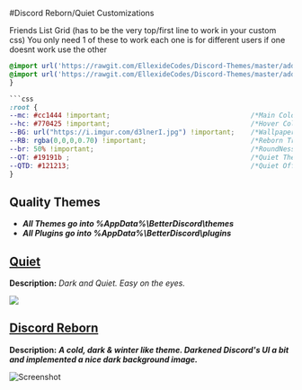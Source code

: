 
#Discord Reborn/Quiet Customizations

Friends List Grid (has to be the very top/first line to work in your custom css)
You only need 1 of these to work each one is for different users if one doesnt work use the other
```css
@import url('https://rawgit.com/EllexideCodes/Discord-Themes/master/addons/friendGrid.css');
@import url('https://rawgit.com/EllexideCodes/Discord-Themes/master/addons/friendGrid-two.css');
}

```css
:root { 
--mc: #cc1444 !important;                                   /*Main Colour*/     
--hc: #770425 !important;                                   /*Hover Colour*/       
--BG: url("https://i.imgur.com/d3lnerI.jpg") !important;    /*Wallpaper*/  
--RB: rgba(0,0,0,0.70) !important;                          /*Reborn Transparency Higher is Darker*/   
--br: 50% !important;                                       /*RoundNess of Icons*/    
--QT: #19191b ;                                             /*Quiet Theme Colour*/    
--QTD: #121213;                                             /*Quiet Off Parts Colour*/    
}
```

## Quality Themes
* ***All **Themes** go into %AppData%\BetterDiscord\themes***
* ***All **Plugins** go into %AppData%\BetterDiscord\plugins***



## [Quiet](https://github.com/squee666/Discord-Themes/blob/master/Themes/Quiet.theme.css)

**Description:** <i>Dark and Quiet. Easy on the eyes.</i>

![](https://i.imgur.com/SaAjXjx.png)


## [Discord Reborn](https://github.com/squee666Discord-Themes-and-Plugins/blob/master/Themes/Discord%20Reborn.theme.css)

**Description:** ***A cold, dark & winter like theme. Darkened Discord's UI a bit and implemented a nice dark background image.***


![Screenshot](https://cdn.shopify.com/s/files/1/2718/8938/files/shill7_1944x.jpg?v=1515703248)
